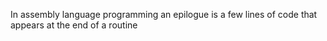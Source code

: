 In assembly language programming an epilogue is a few lines of code that appears at the end of a routine